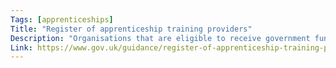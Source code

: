 ```yaml
---
Tags: [apprenticeships]
Title: "Register of apprenticeship training providers"
Description: "Organisations that are eligible to receive government funding to train apprentices."
Link: https://www.gov.uk/guidance/register-of-apprenticeship-training-providers
---
```

